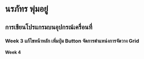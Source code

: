 # นรภัทร พุ่มอยู่
## การเขียนโปรแกรมบนอุปกรณ์เครื่อนที่
### Week 3 แก้ไขหน้าหลัก เพิ่มปุ่ม Button จัดการตำแหน่งการจัดวาง Grid
#### Week 4